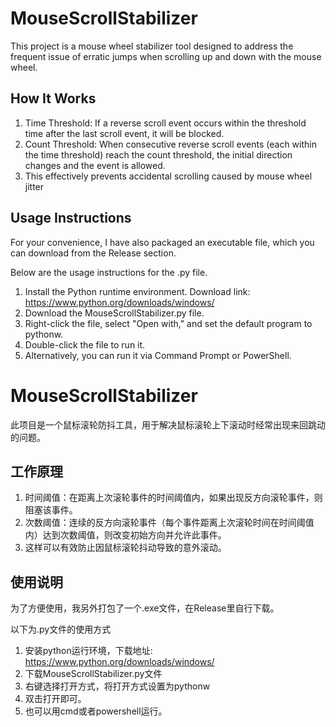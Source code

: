 # MouseScrollStabilizer
This project is a mouse wheel stabilizer tool designed to address the frequent issue of erratic jumps when scrolling up and down with the mouse wheel.

## How It Works
1. Time Threshold: If a reverse scroll event occurs within the threshold time after the last scroll event, it will be blocked.
2. Count Threshold: When consecutive reverse scroll events (each within the time threshold) reach the count threshold, the initial direction changes and the event is allowed.
3. This effectively prevents accidental scrolling caused by mouse wheel jitter

## Usage Instructions
For your convenience, I have also packaged an executable file, which you can download from the Release section.

Below are the usage instructions for the .py file.
1. Install the Python runtime environment. Download link: https://www.python.org/downloads/windows/
2. Download the MouseScrollStabilizer.py file.
3. Right-click the file, select "Open with," and set the default program to pythonw.
4. Double-click the file to run it.
5. Alternatively, you can run it via Command Prompt or PowerShell.

# MouseScrollStabilizer
此项目是一个鼠标滚轮防抖工具，用于解决鼠标滚轮上下滚动时经常出现来回跳动的问题。

## 工作原理
1. 时间阈值：在距离上次滚轮事件的时间阈值内，如果出现反方向滚轮事件，则阻塞该事件。
2. 次数阈值：连续的反方向滚轮事件（每个事件距离上次滚轮时间在时间阈值内）达到次数阈值，则改变初始方向并允许此事件。
3. 这样可以有效防止因鼠标滚轮抖动导致的意外滚动。

## 使用说明
为了方便使用，我另外打包了一个.exe文件，在Release里自行下载。

以下为.py文件的使用方式
1. 安装python运行环境，下载地址: https://www.python.org/downloads/windows/
2. 下载MouseScrollStabilizer.py文件
3. 右键选择打开方式，将打开方式设置为pythonw
4. 双击打开即可。
5. 也可以用cmd或者powershell运行。
